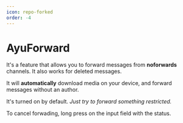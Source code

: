 ```yaml
---
icon: repo-forked
order: -4
---
```


# AyuForward

It's a feature that allows you to forward messages from **noforwards** channels. It also works for deleted messages.

It will **automatically** download media on your device, and forward messages without an author.

It's turned on by default. *Just try to forward something restricted.*

To cancel forwading, long press on the input field with the status.

